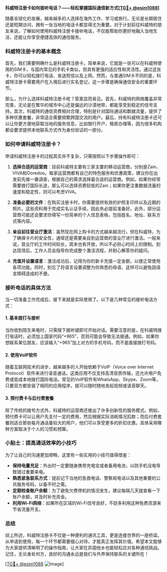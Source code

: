 **科威特注册卡如何接听电话？——轻松掌握国际通信新方式[[TG💪+ @esim1088](https://t.me/s/esim1088)]**

随着全球化的发展，越来越多的人选择在海外工作、学习或旅行。无论是长期居住还是短期访问，拥有一张当地的电话卡都显得尤为重要。对于计划前往科威特的朋友来说，了解如何使用科威特注册卡接听电话，不仅能帮助你更好地融入当地生活，还能让你享受便捷高效的通信服务。

### 科威特注册卡的基本概念

首先，我们需要明确什么是科威特注册卡。简单来说，它就是一张可以在科威特使用的SIM卡，与国内常见的手机卡类似，但具有更强的适应性和灵活性。通过这张卡，你可以轻松拨打电话、发送短信以及上网。然而，与普通SIM卡不同的是，科威特注册卡需要用户在入境后进行实名登记，这一步骤是确保通信安全的重要环节。

那么，为什么选择科威特注册卡呢？答案显而易见。首先，科威特的网络覆盖非常完善，无论是在繁华的城市中心还是偏远的沙漠地带，都能享受到稳定的信号支持。其次，科威特的通信资费相对合理，特别是针对国际通话和数据流量，提供了多种优惠套餐，非常适合需要频繁跨国交流的用户。最后，持有科威特注册卡还可以让你更方便地获取当地的服务信息，比如银行开户、租房办理等，因为很多机构都会要求提供本地联系方式作为身份验证的一部分。

### 如何申请科威特注册卡？

申请科威特注册卡的过程其实并不复杂，只需按照以下步骤操作即可：

1. **选择合适的运营商**：目前科威特主要有三家主要的移动运营商，分别是Zain、VIVA和Ooredoo。每家运营商都有自己的特色服务和优惠政策，建议你在出发前先做一番调查，根据自己的需求选择最合适的运营商。例如，如果你经常需要拨打国际长途，那么可以选择资费较低的Zain；如果你更注重数据流量的速度和稳定性，则可以考虑VIVA。

2. **准备必要的文件**：在购买注册卡时，你需要提供有效的护照复印件以及近期的照片。这些资料用于完成实名认证手续，因此务必提前准备好。此外，部分运营商可能还会要求你填写一份简单的个人信息表格，包括姓名、地址、联系方式等内容。

3. **亲自前往营业厅激活**：虽然现在网上购卡的方式越来越流行，但在科威特，为了确保卡片的安全性，通常还是需要亲自到运营商的营业厅进行激活。一般来说，营业厅的工作时间较长，周末也有开放，所以不必担心时间上的限制。到达现场后，工作人员会指导你完成整个激活流程，并耐心解答你的疑问。

4. **充值并设置语言**：激活成功后，记得为你的新卡充值一定金额，以便正常使用各项功能。同时，别忘了将语言设置调整为你熟悉的母语，这样可以避免因语言障碍造成的不便。

### 接听电话的具体方法

当一切准备工作完成后，接下来就是实际使用了。以下是几种常见的接听电话方式：

#### 1. 基本拨打与接听

当你收到陌生来电时，只需按下接听键即可开始对话。需要注意的是，在科威特拨打电话时，必须加上国家代码“+965”，否则可能会导致无法接通。例如，如果你想联系某位朋友，应该输入“+965”加上对方的手机号码，而不是直接拨打号码。

#### 2. 使用VoIP软件

随着互联网技术的进步，越来越多的人开始依赖于VoIP（Voice over Internet Protocol）软件来进行语音通话。这类应用不仅支持高清音质传输，还允许用户免费或低成本地拨打国际电话。常见的VoIP软件有WhatsApp、Skype、Zoom等，只要双方都安装了相同的应用程序，就可以随时随地发起视频或语音聊天。

#### 3. 预付费卡与后付费套餐

除了传统的拨号方式外，科威特的运营商还推出了许多创新性的服务模式。例如，预付费卡可以让用户先支付一定的费用，然后根据实际消耗情况扣款；而后付费套餐则适合那些每月通话量较大的用户，他们可以享受更多的折扣优惠。具体采用哪种方案取决于个人的习惯和预算。

### 小贴士：提高通话效率的小技巧

为了让自己的沟通更加顺畅，这里有一些实用的小技巧值得借鉴：

- **保持电量充足**：外出时一定要随身携带充电宝或者备用电池，以防手机没电导致错过重要来电。
- **熟悉紧急联系方式**：提前记下当地的急救电话、警察局电话以及其他重要的公共服务号码，以备不时之需。
- **定期检查账户余额**：为了避免欠费停机的情况发生，建议每隔几天就查看一下账户余额，并及时补充资金。
- **利用Wi-Fi网络**：如果所在区域的Wi-Fi信号良好，不妨多利用这种免费资源来节省流量开支。

### 总结

综上所述，科威特注册卡不仅是一种便利的通讯工具，更是连接世界的一座桥梁。从申请到使用，每一个环节都需要细心对待，才能真正发挥其价值。希望本文能够为大家提供清晰明了的操作指南，让大家在异国他乡也能轻松应对各种通信挑战。记住，无论身处何方，良好的沟通永远是我们与外界保持联系的关键所在！

[[TG💪+ @esim1088](https://t.me/s/esim1088) ![Image](https://i.postimg.cc/4NQfJmqS/Snipaste-2025-05-13-00-14-12.png)]
